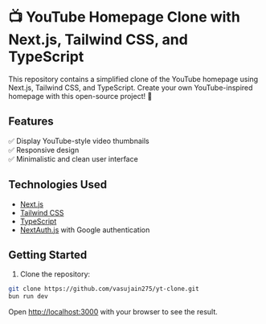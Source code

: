 # 📺 YouTube Homepage Clone with Next.js, Tailwind CSS, and TypeScript

This repository contains a simplified clone of the YouTube homepage using Next.js, Tailwind CSS, and TypeScript. Create your own YouTube-inspired homepage with this open-source project! 🚀

## Features

✅ Display YouTube-style video thumbnails  
✅ Responsive design  
✅ Minimalistic and clean user interface  

## Technologies Used

- [Next.js](https://nextjs.org/)
- [Tailwind CSS](https://tailwindcss.com/)
- [TypeScript](https://www.typescriptlang.org/)
- [NextAuth.js](https://next-auth.js.org/) with Google authentication

## Getting Started

1. Clone the repository:

```bash
git clone https://github.com/vasujain275/yt-clone.git
bun run dev
```

Open [http://localhost:3000](http://localhost:3000) with your browser to see the result.

